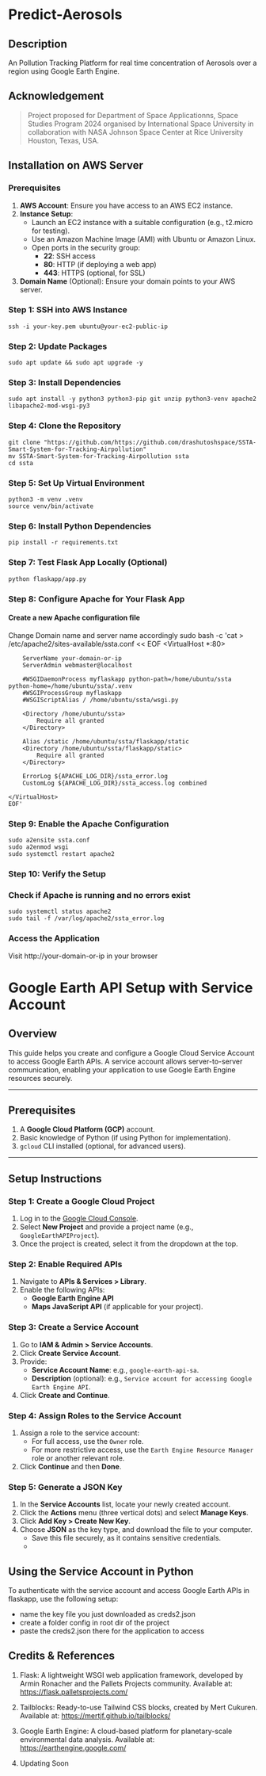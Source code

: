 # Predict-Aerosols

## Description

An Pollution Tracking Platform for  real time concentration of Aerosols over a region using Google Earth Engine.

## Acknowledgement

> Project proposed for Department of Space Applicationns, Space Studies Program 2024 organised by International Space University in collaboration with NASA Johnson Space Center at Rice University Houston, Texas, USA.



## Installation on AWS Server

### Prerequisites

1. **AWS Account**: Ensure you have access to an AWS EC2 instance.
2. **Instance Setup**:
   - Launch an EC2 instance with a suitable configuration (e.g., t2.micro for testing).
   - Use an Amazon Machine Image (AMI) with Ubuntu or Amazon Linux.
   - Open ports in the security group:
     - **22**: SSH access
     - **80**: HTTP (if deploying a web app)
     - **443**: HTTPS (optional, for SSL)
3. **Domain Name** (Optional): Ensure your domain points to your AWS server.

### Step 1: SSH into AWS Instance

    ssh -i your-key.pem ubuntu@your-ec2-public-ip

### Step 2: Update Packages

    sudo apt update && sudo apt upgrade -y

### Step 3: Install Dependencies

    sudo apt install -y python3 python3-pip git unzip python3-venv apache2 libapache2-mod-wsgi-py3

### Step 4: Clone the Repository

    git clone "https://github.com/https://github.com/drashutoshspace/SSTA-Smart-System-for-Tracking-Airpollution"
    mv SSTA-Smart-System-for-Tracking-Airpollution ssta
    cd ssta

### Step 5: Set Up Virtual Environment

    python3 -m venv .venv
    source venv/bin/activate

### Step 6: Install Python Dependencies

    pip install -r requirements.txt

### Step 7: Test Flask App Locally (Optional)

    python flaskapp/app.py

### Step 8: Configure Apache for Your Flask App

#### Create a new Apache configuration file

Change Domain name and server name accordingly
    sudo bash -c 'cat > /etc/apache2/sites-available/ssta.conf << EOF
    <VirtualHost *:80>

        ServerName your-domain-or-ip
        ServerAdmin webmaster@localhost

        #WSGIDaemonProcess myflaskapp python-path=/home/ubuntu/ssta python-home=/home/ubuntu/ssta/.venv
        #WSGIProcessGroup myflaskapp
        #WSGIScriptAlias / /home/ubuntu/ssta/wsgi.py

        <Directory /home/ubuntu/ssta>
            Require all granted
        </Directory>

        Alias /static /home/ubuntu/ssta/flaskapp/static
        <Directory /home/ubuntu/ssta/flaskapp/static>
            Require all granted
        </Directory>

        ErrorLog ${APACHE_LOG_DIR}/ssta_error.log
        CustomLog ${APACHE_LOG_DIR}/ssta_access.log combined

    </VirtualHost>
    EOF'

### Step 9: Enable the Apache Configuration

    sudo a2ensite ssta.conf
    sudo a2enmod wsgi
    sudo systemctl restart apache2

### Step 10: Verify the Setup

### Check if Apache is running and no errors exist

    sudo systemctl status apache2
    sudo tail -f /var/log/apache2/ssta_error.log

### Access the Application

Visit http://your-domain-or-ip in your browser

# Google Earth API Setup with Service Account

## Overview
This guide helps you create and configure a Google Cloud Service Account to access Google Earth APIs. A service account allows server-to-server communication, enabling your application to use Google Earth Engine resources securely.

---

## Prerequisites
1. A **Google Cloud Platform (GCP)** account.
2. Basic knowledge of Python (if using Python for implementation).
3. `gcloud` CLI installed (optional, for advanced users).

---

## Setup Instructions

### Step 1: Create a Google Cloud Project
1. Log in to the [Google Cloud Console](https://console.cloud.google.com/).
2. Select **New Project** and provide a project name (e.g., `GoogleEarthAPIProject`).
3. Once the project is created, select it from the dropdown at the top.

### Step 2: Enable Required APIs
1. Navigate to **APIs & Services > Library**.
2. Enable the following APIs:
   - **Google Earth Engine API**
   - **Maps JavaScript API** (if applicable for your project).

### Step 3: Create a Service Account
1. Go to **IAM & Admin > Service Accounts**.
2. Click **Create Service Account**.
3. Provide:
   - **Service Account Name**: e.g., `google-earth-api-sa`.
   - **Description** (optional): e.g., `Service account for accessing Google Earth Engine API`.
4. Click **Create and Continue**.

### Step 4: Assign Roles to the Service Account
1. Assign a role to the service account:
   - For full access, use the `Owner` role.
   - For more restrictive access, use the `Earth Engine Resource Manager` role or another relevant role.
2. Click **Continue** and then **Done**.

### Step 5: Generate a JSON Key
1. In the **Service Accounts** list, locate your newly created account.
2. Click the **Actions** menu (three vertical dots) and select **Manage Keys**.
3. Click **Add Key > Create New Key**.
4. Choose **JSON** as the key type, and download the file to your computer.
   - Save this file securely, as it contains sensitive credentials.
   - 

## Using the Service Account in Python

To authenticate with the service account and access Google Earth APIs in flaskapp, use the following setup:

- name the key file you just downloaded as creds2.json
- create a folder config in root dir of the project
- paste the creds2.json there for the application to access

## Credits & References

1. Flask: A lightweight WSGI web application framework, developed by Armin Ronacher and the Pallets Projects community. Available at: <https://flask.palletsprojects.com/>

2. Tailblocks: Ready-to-use Tailwind CSS blocks, created by Mert Cukuren. Available at: <https://mertjf.github.io/tailblocks/>

3. Google Earth Engine: A cloud-based platform for planetary-scale environmental data analysis. Available at: <https://earthengine.google.com/>

4. Updating Soon
